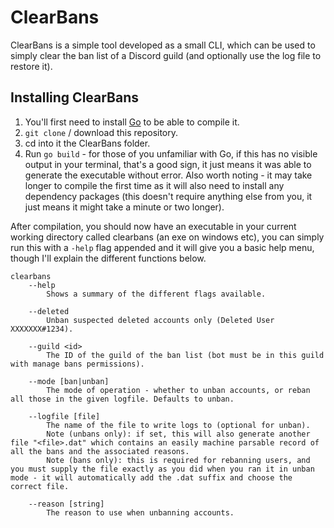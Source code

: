 # ClearBans

ClearBans is a simple tool developed as a small CLI, which can be used to simply clear the ban list of a Discord guild (and optionally use the log file to restore it).

## Installing ClearBans
1) You'll first need to install [Go](https://golang.org/doc/install) to be able to compile it.
2) `git clone` / download this repository.
3) cd into it the ClearBans folder.
4) Run `go build` - for those of you unfamiliar with Go, if this has no visible output in your terminal, that's a good sign, it just means it was able to generate the executable without error. Also worth noting - it may take longer to compile the first time as it will also need to install any dependency packages (this doesn't require anything else from you, it just means it might take a minute or two longer).

After compilation, you should now have an executable in your current working directory called clearbans (an exe on windows etc), you can simply run this with a `-help` flag appended and it will give you a basic help menu, though I'll explain the different functions below.

```
clearbans
	--help
		Shows a summary of the different flags available.

	--deleted
		Unban suspected deleted accounts only (Deleted User XXXXXXX#1234).

	--guild <id>
		The ID of the guild of the ban list (bot must be in this guild with manage bans permissions).

	--mode [ban|unban]
		The mode of operation - whether to unban accounts, or reban all those in the given logfile. Defaults to unban.

	--logfile [file]
		The name of the file to write logs to (optional for unban).
		Note (unbans only): if set, this will also generate another file "<file>.dat" which contains an easily machine parsable record of all the bans and the associated reasons.
		Note (bans only): this is required for rebanning users, and you must supply the file exactly as you did when you ran it in unban mode - it will automatically add the .dat suffix and choose the correct file.

	--reason [string]
		The reason to use when unbanning accounts.
```